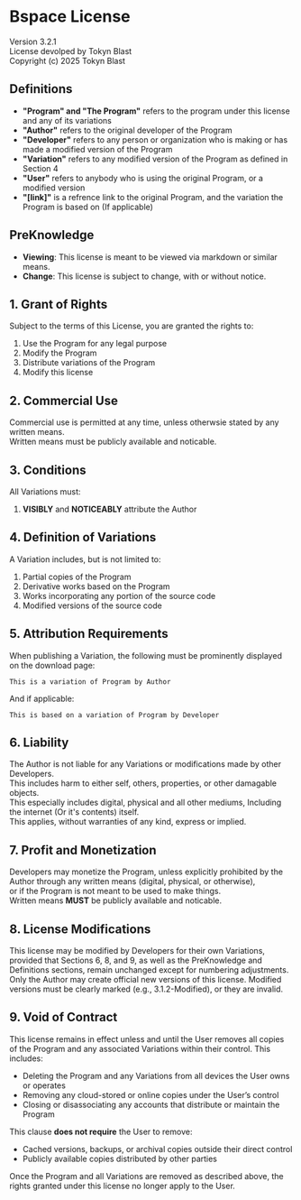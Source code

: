 # Bspace License
Version 3.2.1<br>
License devolped by Tokyn Blast<br>
Copyright (c) 2025 Tokyn Blast


## Definitions

- **"Program" and "The Program"** refers to the program under this license and any of its variations
- **"Author"** refers to the original developer of the Program
- **"Developer"** refers to any person or organization who is making or has made a modified version of the Program
- **"Variation"** refers to any modified version of the Program as defined in Section 4
- **"User"** refers to anybody who is using the original Program, or a modified version
- **"[link]"** is a refrence link to the original Program, and the variation the Program is based on (If applicable)


## PreKnowledge
- **Viewing**: This license is meant to be viewed via markdown or similar means.
- **Change**: This license is subject to change, with or without notice.


## 1. Grant of Rights

Subject to the terms of this License, you are granted the rights to:
1. Use the Program for any legal purpose
2. Modify the Program
3. Distribute variations of the Program
4. Modify this license


## 2. Commercial Use

Commercial use is permitted at any time, unless otherwsie stated by any written means.<br>
Written means must be publicly available and noticable.


## 3. Conditions

All Variations must:
1. **VISIBLY** and **NOTICEABLY** attribute the Author


## 4. Definition of Variations

A Variation includes, but is not limited to:
1. Partial copies of the Program
2. Derivative works based on the Program
3. Works incorporating any portion of the source code
4. Modified versions of the source code


## 5. Attribution Requirements

When publishing a Variation, the following must be prominently displayed on the download page:

```
This is a variation of Program by Author
```
And if applicable:

```
This is based on a variation of Program by Developer
```


## 6. Liability

The Author is not liable for any Variations or modifications made by other Developers.<br>
This includes harm to either self, others, properties, or other damagable objects.<br>
This especially includes digital, physical and all other mediums, Including the internet (Or it's contents) itself.<br>
This applies, without warranties of any kind, express or implied.<br>


## 7. Profit and Monetization

Developers may monetize the Program, unless explicitly prohibited by the Author through any written means (digital, physical, or otherwise),<br>
or if the Program is not meant to be used to make things.<br>
Written means **MUST** be publicly available and noticable.


## 8. License Modifications

This license may be modified by Developers for their own Variations, provided that Sections 6, 8, and 9, as well as the PreKnowledge and Definitions sections, remain unchanged except for numbering adjustments.<br>
Only the Author may create official new versions of this license. Modified versions must be clearly marked (e.g., 3.1.2-Modified), or they are invalid.


## 9. Void of Contract  

This license remains in effect unless and until the User removes all copies of the Program and any associated Variations within their control. This includes:  

- Deleting the Program and any Variations from all devices the User owns or operates  
- Removing any cloud-stored or online copies under the User’s control  
- Closing or disassociating any accounts that distribute or maintain the Program  

This clause **does not require** the User to remove:  

- Cached versions, backups, or archival copies outside their direct control  
- Publicly available copies distributed by other parties  

Once the Program and all Variations are removed as described above, the rights granted under this license no longer apply to the User.  
